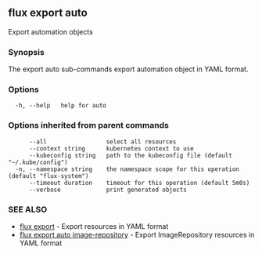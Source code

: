 ## flux export auto

Export automation objects

### Synopsis

The export auto sub-commands export automation object in YAML format.

### Options

```
  -h, --help   help for auto
```

### Options inherited from parent commands

```
      --all                 select all resources
      --context string      kubernetes context to use
      --kubeconfig string   path to the kubeconfig file (default "~/.kube/config")
  -n, --namespace string    the namespace scope for this operation (default "flux-system")
      --timeout duration    timeout for this operation (default 5m0s)
      --verbose             print generated objects
```

### SEE ALSO

* [flux export](flux_export.md)	 - Export resources in YAML format
* [flux export auto image-repository](flux_export_auto_image-repository.md)	 - Export ImageRepository resources in YAML format

